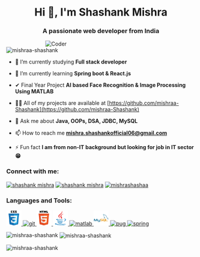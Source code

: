 
<h1 align="center">Hi 👋, I'm Shashank Mishra</h1>
<h3 align="center">A passionate web developer from India</h3>

<img align="right" alt="Coder" width="400" src="https://cdn.filestackcontent.com/efbSR18hT5uRKuo0zoMA">

<p align="left"> <img src="https://komarev.com/ghpvc/?username=mishraa-shashank&label=Profile%20views&color=0e75b6&style=flat" alt="mishraa-shashank" /> </p>

- 🔭 I’m currently studying **Full stack developer**

- 🌱 I’m currently learning **Spring boot & React.js**

- ✔ Final Year Project **AI based Face Recognition & Image Processing Using MATLAB**

- 👨‍💻 All of my projects are available at [https://github.com/mishraa-Shashank](https://github.com/mishraa-Shashank)

- 💬 Ask me about **Java, OOPs, DSA, JDBC, MySQL**

- 📫 How to reach me **mishra.shashankofficial06@gmail.com**

- ⚡ Fun fact **I am from non-IT background but looking for job in IT sector 😁**

<h3 align="left">Connect with me:</h3>
<p align="left">
<a href="https://linkedin.com/in/shashank mishra" target="blank"><img align="center" src="https://raw.githubusercontent.com/rahuldkjain/github-profile-readme-generator/master/src/images/icons/Social/linked-in-alt.svg" alt="shashank mishra" height="30" width="40" /></a>
<a href="https://fb.com/shashank mishra" target="blank"><img align="center" src="https://raw.githubusercontent.com/rahuldkjain/github-profile-readme-generator/master/src/images/icons/Social/facebook.svg" alt="shashank mishra" height="30" width="40" /></a>
<a href="https://instagram.com/mishrashashaa" target="blank"><img align="center" src="https://raw.githubusercontent.com/rahuldkjain/github-profile-readme-generator/master/src/images/icons/Social/instagram.svg" alt="mishrashashaa" height="30" width="40" /></a>
</p>

<h3 align="left">Languages and Tools:</h3>
<p align="left"> <a href="https://www.w3schools.com/css/" target="_blank" rel="noreferrer"> <img src="https://raw.githubusercontent.com/devicons/devicon/master/icons/css3/css3-original-wordmark.svg" alt="css3" width="40" height="40"/> </a> <a href="https://git-scm.com/" target="_blank" rel="noreferrer"> <img src="https://www.vectorlogo.zone/logos/git-scm/git-scm-icon.svg" alt="git" width="40" height="40"/> </a> <a href="https://www.w3.org/html/" target="_blank" rel="noreferrer"> <img src="https://raw.githubusercontent.com/devicons/devicon/master/icons/html5/html5-original-wordmark.svg" alt="html5" width="40" height="40"/> </a> <a href="https://www.java.com" target="_blank" rel="noreferrer"> <img src="https://raw.githubusercontent.com/devicons/devicon/master/icons/java/java-original.svg" alt="java" width="40" height="40"/> </a> <a href="https://www.mathworks.com/" target="_blank" rel="noreferrer"> <img src="https://upload.wikimedia.org/wikipedia/commons/2/21/Matlab_Logo.png" alt="matlab" width="40" height="40"/> </a> <a href="https://www.mysql.com/" target="_blank" rel="noreferrer"> <img src="https://raw.githubusercontent.com/devicons/devicon/master/icons/mysql/mysql-original-wordmark.svg" alt="mysql" width="40" height="40"/> </a> <a href="https://pugjs.org" target="_blank" rel="noreferrer"> <img src="https://cdn.worldvectorlogo.com/logos/pug.svg" alt="pug" width="40" height="40"/> </a> <a href="https://spring.io/" target="_blank" rel="noreferrer"> <img src="https://www.vectorlogo.zone/logos/springio/springio-icon.svg" alt="spring" width="40" height="40"/> </a> </p>

<p><img align="left" src="https://github-readme-stats.vercel.app/api/top-langs?username=mishraa-shashank&show_icons=true&locale=en&layout=compact" alt="mishraa-shashank" /></p>

<p>&nbsp;<img align="center" src="https://github-readme-stats.vercel.app/api?username=mishraa-shashank&show_icons=true&locale=en" alt="mishraa-shashank" /></p>

<p><img align="center" src="https://github-readme-streak-stats.herokuapp.com/?user=mishraa-shashank&" alt="mishraa-shashank" /></p>
